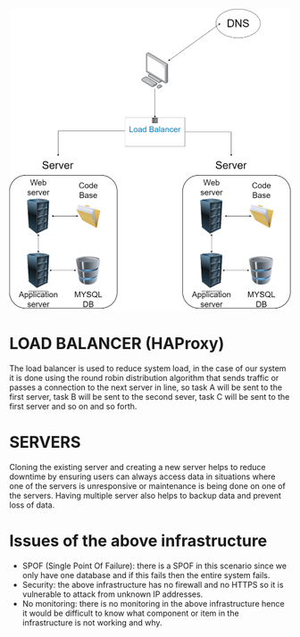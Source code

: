 ![distributed system](1-distributed_web_infrastructure.png)

# LOAD BALANCER (HAProxy)

The load balancer is used to reduce system load, in the case of our system it is done using the round robin distribution algorithm that sends traffic or passes a connection to the next server in line, so task A will be sent to the first server, task B will be sent to the second sever, task C will be sent to the first server and so on and so forth.


# SERVERS

Cloning the existing server and creating a new server helps to reduce downtime by ensuring users can always access data in situations where one of the servers is unresponsive or maintenance is being done on one of the servers. Having multiple server also helps to backup data and prevent loss of data.

# Issues of the above infrastructure

- SPOF (Single Point Of Failure): there is a SPOF in this scenario since we only have one database and if this fails then the entire system fails.
- Security: the above infrastructure has no firewall and no HTTPS so it is vulnerable to attack from unknown IP addresses.
- No monitoring: there is no monitoring in the above infrastructure hence it would be difficult to know what component or item in the infrastructure is not working and why.

